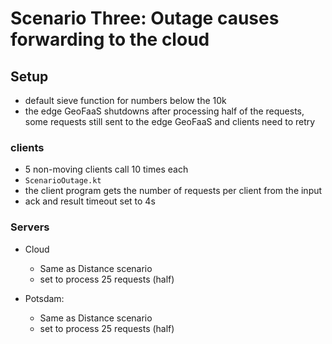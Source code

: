 # Scenario Three: Outage causes forwarding to the cloud

## Setup
- default sieve function for numbers below the 10k
- the edge GeoFaaS shutdowns after processing half of the requests, some requests still sent to the edge GeoFaaS and clients need to retry

### clients
- 5 non-moving clients call 10 times each
- `ScenarioOutage.kt`
- the client program gets the number of requests per client from the input
- ack and result timeout set to 4s

### Servers
- Cloud
  - Same as Distance scenario
  - set to process 25 requests (half)
  
- Potsdam:
  - Same as Distance scenario
  - set to process 25 requests (half)
